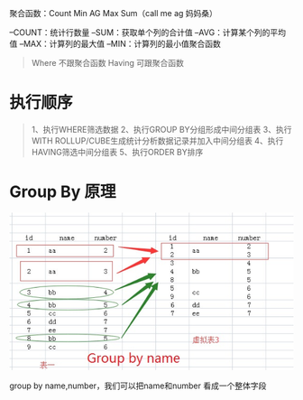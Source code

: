 聚合函数：Count Min AG Max Sum（call me ag 妈妈桑）


–COUNT：统计行数量
–SUM：获取单个列的合计值
–AVG：计算某个列的平均值
–MAX：计算列的最大值
–MIN：计算列的最小值聚合函数

> Where 不跟聚合函数
> Having 可跟聚合函数


# 执行顺序

> 1、执行WHERE筛选数据
> 2、执行GROUP BY分组形成中间分组表
> 3、执行WITH ROLLUP/CUBE生成统计分析数据记录并加入中间分组表
> 4、执行HAVING筛选中间分组表
> 5、执行ORDER BY排序

# Group By 原理
![](/assets/162343319172617.jpg)

group by name,number，我们可以把name和number 看成一个整体字段